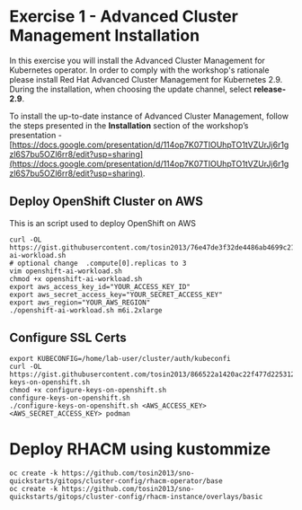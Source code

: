 # Exercise 1 - Advanced Cluster Management Installation 

In this exercise you will install the Advanced Cluster Management for Kubernetes operator. In order to comply with the workshop's rationale please install Red Hat Advanced Cluster Management for Kubernetes 2.9. During the installation, when choosing the update channel, select **release-2.9**.

To install the up-to-date instance of Advanced Cluster Management, follow the steps presented in the **Installation** section of the workshop’s presentation - [https://docs.google.com/presentation/d/114op7K07TIOUhpTO1tVZUrJj6r1gzl6S7bu5OZl6rr8/edit?usp=sharing](https://docs.google.com/presentation/d/114op7K07TIOUhpTO1tVZUrJj6r1gzl6S7bu5OZl6rr8/edit?usp=sharing).

## Deploy OpenShift Cluster on AWS
This is an script used to deploy OpenShift on AWS
```
curl -OL https://gist.githubusercontent.com/tosin2013/76e47de3f32de4486ab4699c21b2188e/raw/959ae5dd2117edf124e4531cfae5216c722a3358/openshift-ai-workload.sh
# optional change  .compute[0].replicas to 3
vim openshift-ai-workload.sh
chmod +x openshift-ai-workload.sh
export aws_access_key_id="YOUR_ACCESS_KEY_ID"
export aws_secret_access_key="YOUR_SECRET_ACCESS_KEY"
export aws_region="YOUR_AWS_REGION"
./openshift-ai-workload.sh m6i.2xlarge
```

## Configure SSL Certs
```
export KUBECONFIG=/home/lab-user/cluster/auth/kubeconfi
curl -OL https://gist.githubusercontent.com/tosin2013/866522a1420ac22f477d2253121b4416/raw/35d6fa88675d63b6ecf58a827df32356ccf3ddde/configure-keys-on-openshift.sh
chmod +x configure-keys-on-openshift.sh
configure-keys-on-openshift.sh
./configure-keys-on-openshift.sh <AWS_ACCESS_KEY> <AWS_SECRET_ACCESS_KEY> podman 
```

# Deploy RHACM using kustommize
```
oc create -k https://github.com/tosin2013/sno-quickstarts/gitops/cluster-config/rhacm-operator/base
oc create -k https://github.com/tosin2013/sno-quickstarts/gitops/cluster-config/rhacm-instance/overlays/basic
```
